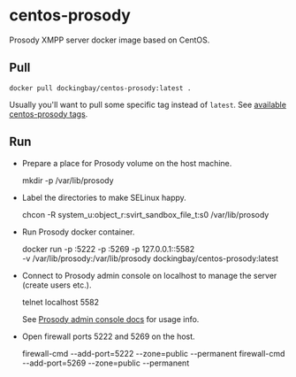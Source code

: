 centos-prosody
==============

Prosody XMPP server docker image based on CentOS.

Pull
----

    docker pull dockingbay/centos-prosody:latest .

Usually you'll want to pull some specific tag instead of `latest`. See
[available centos-prosody tags](https://registry.hub.docker.com/u/dockingbay/centos-prosody/tags/manage/).

Run
---

* Prepare a place for Prosody volume on the host machine.

    mkdir -p /var/lib/prosody

* Label the directories to make SELinux happy.

    chcon -R system_u:object_r:svirt_sandbox_file_t:s0 /var/lib/prosody

* Run Prosody docker container.

    docker run -p :5222 -p :5269 -p 127.0.0.1::5582 \
        -v /var/lib/prosody:/var/lib/prosody
        dockingbay/centos-prosody:latest

* Connect to Prosody admin console on localhost to manage the server
  (create users etc.).

    telnet localhost 5582

  See [Prosody admin console docs](http://prosody.im/doc/console) for
  usage info.

* Open firewall ports 5222 and 5269 on the host.

    firewall-cmd --add-port=5222 --zone=public --permanent
    firewall-cmd --add-port=5269 --zone=public --permanent
